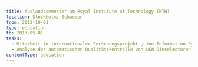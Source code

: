 ```yaml
---
title: Auslandssemester am Royal Institute of Technology (KTH)
location: Stockholm, Schweden
from: 2012-10-01
type: education
to: 2013-05-01
tasks:
  - Mitarbeit im internationalen Forschungsprojekt „Line Information System Architecture“
  - Analyse der automatischen Qualitätskontrolle von LKW Dieselmotoren bei Scania AB
contentType: education
---
```



